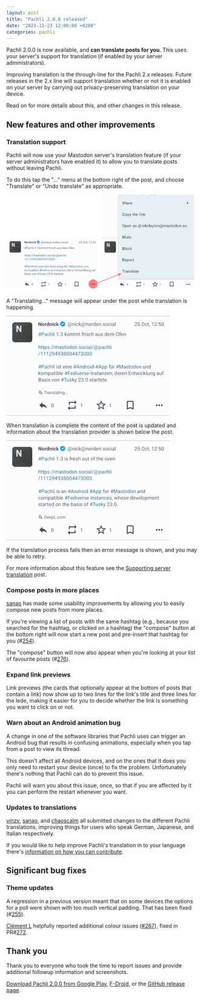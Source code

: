 ```yaml
---
layout: post
title: "Pachli 2.0.0 released"
date: "2023-11-23 12:00:00 +0200"
categories: pachli
---
```

Pachli 2.0.0 is now available, and **can translate posts for you**. This uses your server's support for translation (if enabled by your server administrators).

Improving translation is the through-line for the Pachli 2.x releases. Future releases in the 2.x line will support translation whether or not it is enabled on your server by carrying out privacy-preserving translation on your device.

Read on for more details about this, and other changes in this release.

<!--more-->

## New features and other improvements

### Translation support

Pachli will now use your Mastodon server's translation feature (if your server administrators have enabled it) to allow you to translate posts without leaving Pachli.

To do this tap the "..." menu at the bottom right of the post, and choose "Translate" or "Undo translate" as appropriate.

![Screenshot showing the "Translate" menu for a post](/assets/posts/2023-11-xx-server-translation/translate-menu.png)

A "Translating..." message will appear under the post while translation is happening.

![Screenshot showing Pachli Current translating a post](/assets/posts/2023-11-xx-server-translation/translating.png)

 When translation is complete the content of the post is updated and information about the translation provider is shown below the post.

![Screenshot showing a translated post in Pachli Current](/assets/posts/2023-11-xx-server-translation/translated.png)

If the translation process fails then an error message is shown, and you may be able to retry.

For more information about this feature see the [Supporting server translation](/pachli/2023/11/14/server-translation.html) post.

### Compose posts in more places

[sanao](https://mastodon.social/@sanao1006) has made some usability improvements by allowing you to easily compose new posts from more places.

If you're viewing a list of posts with the same hashtag (e.g., because you searched for the hashtag, or clicked on a hashtag) the "compose" button at the bottom right will now start a new post and pre-insert that hashtag for you (#[254](https://github.com/pachli/pachli-android/pull/254)).

The "compose" button will now also appear when you're looking at your list of favourite posts (#[276](https://github.com/pachli/pachli-android/pull/276)).

### Expand link previews

Link previews (the cards that optionally appear at the bottom of posts that contain a link) now show up to two lines for the link's title and three lines for the lede, making it easier for you to decide whether the link is something you want to click on or not.

### Warn about an Android animation bug

A change in one of the software libraries that Pachli uses can trigger an Android bug that results in confusing animations, especially when you tap from a post to view its thread.

This doesn't affect all Android devices, and on the ones that it does you only need to restart your device (once) to fix the problem. Unfortunately there's nothing that Pachli can do to prevent this issue.

Pachli will warn you about this issue, once, so that if you are affected by it you can perform the restart whenever you want.

### Updates to translations

[vinzv](https://github.com/vinzv), [sanao](https://github.com/sanao1006), and [chaoscalm](https://github.com/chaoscalm) all submitted changes to the different Pachli translations, improving things for users who speak German, Japanese, and Italian respectively.

If you would like to help improve Pachli's translation in to your language there's [information on how you can contribute](https://github.com/pachli/pachli-android/blob/main/docs/contributing/translate.md).

## Significant bug fixes

### Theme updates

A regression in a previous version meant that on some devices the options for a poll were shown with too much vertical padding. That has been fixed (#[255](https://github.com/pachli/pachli-android/pull/255)).

[Clément L](https://github.com/Porkepix) helpfully reported additional colour issues ([#267](https://github.com/pachli/pachli-android/issues/267)), fixed in PR#[272](https://github.com/pachli/pachli-android/pull/272).

## Thank you

Thank you to everyone who took the time to report issues and provide additional followup information and screenshots.

[Download Pachli 2.0.0 from Google Play](https://play.google.com/store/apps/details?id=app.pachli), [F-Droid](https://f-droid.org/en/packages/app.pachli/), or the [GitHub release page](https://github.com/pachli/pachli-android/releases/tag/v2.0.0).
